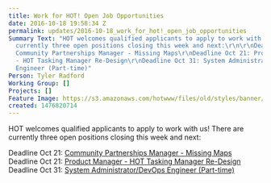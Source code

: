 ```yaml
---
title: Work for HOT! Open Job Opportunities
date: 2016-10-18 19:58:34 Z
permalink: updates/2016-10-18_work_for_hot!_open_job_opportunities
Summary Text: "HOT welcomes qualified applicants to apply to work with us! There are
  currently three open positions closing this week and next:\r\n\r\nDeadline Oct 21:
  Community Partnerships Manager - Missing Maps\r\nDeadline Oct 21: Product Manager
  - HOT Tasking Manager Re-Design\r\nDeadline Oct 31: System Administrator/DevOps
  Engineer (Part-time)"
Person: Tyler Radford
Working Group: []
Projects: []
Feature Image: https://s3.amazonaws.com/hotwww/files/old/styles/banner/public/DSC_0186a.jpg
created: 1476820714
---
```


<p>HOT welcomes qualified applicants to apply to work with us! There are currently three open positions closing this week and next:</p><p>Deadline Oct 21:&nbsp;<a href="https://hotosm.org/job/community_partnerships_manager_missing_maps/2016">Community Partnerships Manager - Missing Maps</a><br>Deadline Oct 21:&nbsp;<a href="https://hotosm.org/product-manager-tmredesign">Product Manager - HOT Tasking Manager Re-Design<br></a>Deadline Oct 31:&nbsp;<a href="https://hotosm.org/jobs/sysadmin">System Administrator/DevOps Engineer (Part-time)</a></p>
